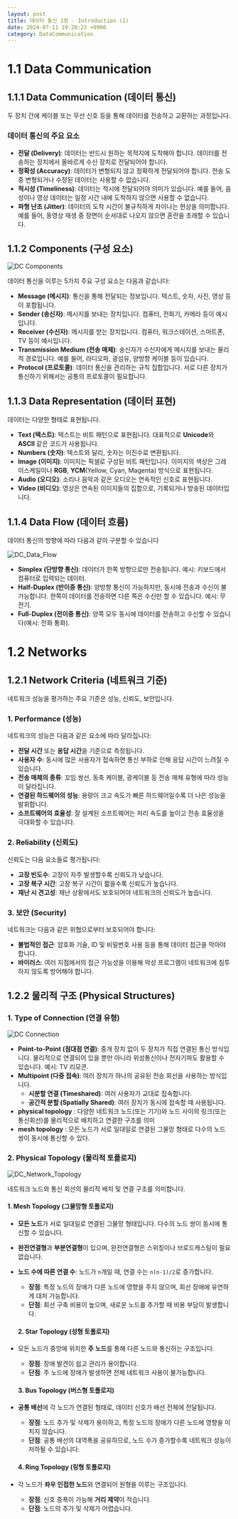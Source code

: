 ```yaml
---
layout: post
title: 데이터 통신 1장 - Introduction (1)
date: 2024-07-11 19:20:23 +0900
category: DataCommunication
---
```

# 1.1 Data Communication

## 1.1.1 Data Communication (데이터 통신)
두 장치 간에 케이블 또는 무선 신호 등을 통해 데이터를 전송하고 교환하는 과정입니다.

### 데이터 통신의 주요 요소
- **전달 (Delivery)**: 데이터는 반드시 원하는 목적지에 도착해야 합니다. 데이터를 전송하는 장치에서 올바르게 수신 장치로 전달되어야 합니다.
- **정확성 (Accuracy)**: 데이터가 변형되지 않고 정확하게 전달되어야 합니다. 전송 도중 변형되거나 수정된 데이터는 사용할 수 없습니다.
- **적시성 (Timeliness)**: 데이터는 적시에 전달되어야 의미가 있습니다. 예를 들어, 음성이나 영상 데이터는 일정 시간 내에 도착하지 않으면 사용할 수 없습니다.
- **파형 난조 (Jitter)**: 데이터의 도착 시간이 불규칙하게 차이나는 현상을 의미합니다. 예를 들어, 동영상 재생 중 장면이 순서대로 나오지 않으면 혼란을 초래할 수 있습니다.

## 1.1.2 Components (구성 요소)

![DC Components](/../assets/img/network/2024-07-11-DC_Components.jpg)

데이터 통신을 이루는 5가지 주요 구성 요소는 다음과 같습니다:
- **Message (메시지)**: 통신을 통해 전달되는 정보입니다. 텍스트, 숫자, 사진, 영상 등이 포함됩니다.
- **Sender (송신자)**: 메시지를 보내는 장치입니다. 컴퓨터, 전화기, 카메라 등이 예시입니다.
- **Receiver (수신자)**: 메시지를 받는 장치입니다. 컴퓨터, 워크스테이션, 스마트폰, TV 등이 예시입니다.
- **Transmission Medium (전송 매체)**: 송신자가 수신자에게 메시지를 보내는 물리적 경로입니다. 예를 들어, 라디오파, 광섬유, 양방향 케이블 등이 있습니다.
- **Protocol (프로토콜)**: 데이터 통신을 관리하는 규칙 집합입니다. 서로 다른 장치가 통신하기 위해서는 공통의 프로토콜이 필요합니다.

## 1.1.3 Data Representation (데이터 표현)
데이터는 다양한 형태로 표현됩니다.

- **Text (텍스트)**: 텍스트는 비트 패턴으로 표현됩니다. 대표적으로 **Unicode**와 **ASCII** 같은 코드가 사용됩니다.
- **Numbers (숫자)**: 텍스트와 달리, 숫자는 이진수로 변환됩니다.
- **Image (이미지)**: 이미지는 픽셀로 구성된 비트 패턴입니다. 이미지의 색상은 그레이스케일이나 **RGB**, **YCM**(Yellow, Cyan, Magenta) 방식으로 표현됩니다.
- **Audio (오디오)**: 소리나 음악과 같은 오디오는 연속적인 신호로 표현됩니다.
- **Video (비디오)**: 영상은 연속된 이미지들의 집합으로, 기록되거나 방송된 데이터입니다.

## 1.1.4 Data Flow (데이터 흐름)
데이터 통신의 방향에 따라 다음과 같이 구분할 수 있습니다

![DC_Data_Flow](/../assets/img/network/2024-07-11-DC_Data_Flow.jpg)

- **Simplex (단방향 통신)**: 데이터가 한쪽 방향으로만 전송됩니다. 예시: 키보드에서 컴퓨터로 입력되는 데이터.
- **Half-Duplex (반이중 통신)**: 양방향 통신이 가능하지만, 동시에 전송과 수신이 불가능합니다. 한쪽이 데이터를 전송하면 다른 쪽은 수신만 할 수 있습니다. 예시: 무전기.
- **Full-Duplex (전이중 통신)**: 양쪽 모두 동시에 데이터를 전송하고 수신할 수 있습니다(예시: 전화 통화).

# 1.2 Networks

## 1.2.1 Network Criteria (네트워크 기준)
네트워크 성능을 평가하는 주요 기준은 성능, 신뢰도, 보안입니다.

### 1. Performance (성능)
네트워크의 성능은 다음과 같은 요소에 따라 달라집니다:
- **전달 시간** 또는 **응답 시간**을 기준으로 측정됩니다.
- **사용자 수**: 동시에 많은 사용자가 접속하면 통신 부하로 인해 응답 시간이 느려질 수 있습니다.
- **전송 매체의 종류**: 꼬임 쌍선, 동축 케이블, 광케이블 등 전송 매체 유형에 따라 성능이 달라집니다.
- **연결된 하드웨어의 성능**: 용량이 크고 속도가 빠른 하드웨어일수록 더 나은 성능을 발휘합니다.
- **소프트웨어의 효율성**: 잘 설계된 소프트웨어는 처리 속도를 높이고 전송 효율성을 극대화할 수 있습니다.

### 2. Reliability (신뢰도)
신뢰도는 다음 요소들로 평가됩니다:
- **고장 빈도수**: 고장이 자주 발생할수록 신뢰도가 낮습니다.
- **고장 복구 시간**: 고장 복구 시간이 짧을수록 신뢰도가 높습니다.
- **재난 시 견고성**: 재난 상황에서도 보호되어야 네트워크의 신뢰도가 높습니다.

### 3. 보안 (Security)
네트워크는 다음과 같은 위협으로부터 보호되어야 합니다:
- **불법적인 접근**: 암호화 기술, ID 및 비밀번호 사용 등을 통해 데이터 접근을 막아야 합니다.
- **바이러스**: 여러 지점에서의 접근 가능성을 이용해 악성 프로그램이 네트워크에 침투하지 않도록 방어해야 합니다.

## 1.2.2 물리적 구조 (Physical Structures)

### 1. Type of Connection (연결 유형)

![DC Connection](/../assets/img/network/2024-07-11-DC_connection.jpg)

- **Point-to-Point (점대점 연결)**: 중개 장치 없이 두 장치가 직접 연결된 통신 방식입니다. 물리적으로 연결되어 있을 뿐만 아니라 위성통신이나 전자기파도 활용할 수 있습니다. 예시: TV 리모콘.
- **Multipoint (다중 접속)**: 여러 장치가 하나의 공유된 전송 회선을 사용하는 방식입니다.  
  - **시분할 연결 (Timeshared)**: 여러 사용자가 교대로 접속합니다.  
  - **공간적 분할 (Spatially Shared)**: 여러 장치가 동시에 접속할 때 사용됩니다.
- **physical topology** : 다양한 네트워크 노드(또는 기기)와 노드 사이의 링크(또는 통신회선)를 물리적으로 배치하고 연결한 구조를 의미
- **mesh topology** : 모든 노드가 서로 일대일로 연결된 그물망 형태로 다수의 노드 쌍이 동시에 통신할 수 있다.      

### 2. Physical Topology (물리적 토폴로지)

![DC_Network_Topology](/../assets/img/network/2024-07-11-DC_topology.jpg)

네트워크 노드와 통신 회선의 물리적 배치 및 연결 구조를 의미합니다.

  #### 1. Mesh Topology (그물망형 토폴로지)
- **모든 노드**가 서로 일대일로 연결된 그물망 형태입니다. 다수의 노드 쌍이 동시에 통신할 수 있습니다.
- **완전연결형**과 **부분연결형**이 있으며, 완전연결형은 스위칭이나 브로드캐스팅이 필요 없습니다.
- **노드 수에 따른 연결 수**: 노드가 `n`개일 때, 연결 수는 `n(n-1)/2`로 증가합니다.

  - **장점**: 특정 노드의 장애가 다른 노드에 영향을 주지 않으며, 회선 장애에 유연하게 대처 가능합니다.
  - **단점**: 회선 구축 비용이 높으며, 새로운 노드를 추가할 때 비용 부담이 발생합니다.

  #### 2. Star Topology (성형 토폴로지)
- 모든 노드가 중앙에 위치한 **주 노드**를 통해 다른 노드와 통신하는 구조입니다.

  - **장점**: 장애 발견이 쉽고 관리가 용이합니다.
  - **단점**: 주 노드에 장애가 발생하면 전체 네트워크 사용이 불가능합니다.

  #### 3. Bus Topology (버스형 토폴로지)
- **공통 배선**에 각 노드가 연결된 형태로, 데이터 신호가 배선 전체에 전달됩니다.

  - **장점**: 노드 추가 및 삭제가 용이하고, 특정 노드의 장애가 다른 노드에 영향을 미치지 않습니다.
  - **단점**: 공통 배선의 대역폭을 공유하므로, 노드 수가 증가할수록 네트워크 성능이 저하될 수 있습니다.

  #### 4. Ring Topology (링형 토폴로지)
- 각 노드가 **좌우 인접한 노드**와 연결되어 원형을 이루는 구조입니다.

  - **장점**: 신호 증폭이 가능해 **거리 제약**이 적습니다.
  - **단점**: 노드의 추가 및 삭제가 어렵습니다.